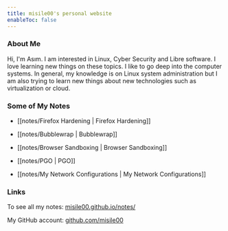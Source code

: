 ```yaml
---
title: misile00's personal website
enableToc: false
---
```

### About Me

Hi, I'm Asım. I am interested in Linux, Cyber Security and Libre software. I love learning new things on these topics. I like to go deep into the computer systems. In general, my knowledge is on Linux system administration but I am also trying to learn new things about new technologies such as virtualization or cloud.

### Some of My Notes

* [[notes/Firefox Hardening | Firefox Hardening]]

* [[notes/Bubblewrap | Bubblewrap]]

* [[notes/Browser Sandboxing | Browser Sandboxing]]

* [[notes/PGO | PGO]]
 
* [[notes/My Network Configurations | My Network Configurations]]

### Links

To see all my notes:
[misile00.github.io/notes/](https://misile00.github.io/notes/)

My GitHub account:
[github.com/misile00](https://github.com/misile00)


